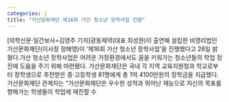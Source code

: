 ```yaml
---
categories: j
title: "가산문화재단 제16회 가산 청소년 장학사업 진행"
---
```

[의학신문·일간보사=김영주 기자]광동제약(대표 최성원)이 출연해 설립한 비영리법인 가산문화재단(이사장 정해영)이 ‘제16회 가산 청소년 장학사업’을 진행했다고 26일 밝혔다.가산 청소년 장학사업은 어려운 가정환경에서도 꿈을 키워가는 청소년들의 학업 정진에 도움을 주기 위해 마련됐다. 가산문화재단은 국내 각 지역 교육지원청과 학교로부터 장학생으로 추천받은 중·고등학생 81명에게 총 1억 4100만원의 장학금을 지급했다.가산문화재단 관계자는 “가산문화재단은 우수한 성적과 뛰어난 재능으로 자신의 목표를 향해가는 학생들이 학업에 매진할 수